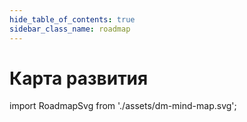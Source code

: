 ```yaml
---
hide_table_of_contents: true
sidebar_class_name: roadmap
---
```

# Карта развития

import RoadmapSvg from './assets/dm-mind-map.svg';

<RoadmapSvg className="excalidraw" />
